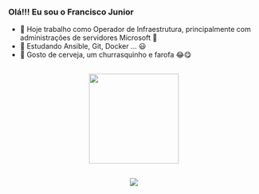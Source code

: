 ### Olá!!! Eu sou o Francisco Junior

- 🔭 Hoje trabalho como Operador de Infraestrutura, principalmente com administrações de servidores Microsoft 🙂
- 🌱 Estudando Ansible, Git, Docker ... 😃
- 💬 Gosto de cerveja, um churrasquinho e farofa 😂😋

##

<div align="center">
  <a href="https://github.com/jrc2508">
  <img height="180em" src="https://github-readme-stats.vercel.app/api?username=jrc2508&show_icons=true&theme=dark&include_all_commits=true&count_private=true"/>
</div>
  
##
  
<div align="center">
  <a href="https://www.linkedin.com/in/franciscoassissj/" target="_blank"><img src="https://img.shields.io/badge/-LinkedIn-%230077B5?style=for-the-badge&logo=linkedin&logoColor=white" target="_blank"></a>
</div>
